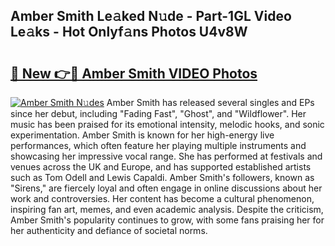 ## Amber Smith Le𝚊ked N𝚞de - Part-1GL Video Le𝚊ks - Hot Onlyf𝚊ns Photos U4v8W

# <h2><a href="http://ab24666.deff.icu/?id=Amber+Smith">🔗 New 👉🔴 Amber Smith VIDEO Photos</a></h2>

[![Amber Smith N𝚞des](https://i.imgur.com/rIISA9y.gif)](http://ab24666.deff.icu/?id=Amber+Smith)
Amber Smith has released several singles and EPs since her debut, including "Fading Fast", "Ghost", and "Wildflower". Her music has been praised for its emotional intensity, melodic hooks, and sonic experimentation. Amber Smith is known for her high-energy live performances, which often feature her playing multiple instruments and showcasing her impressive vocal range. She has performed at festivals and venues across the UK and Europe, and has supported established artists such as Tom Odell and Lewis Capaldi. Amber Smith's followers, known as "Sirens," are fiercely loyal and often engage in online discussions about her work and controversies. Her content has become a cultural phenomenon, inspiring fan art, memes, and even academic analysis. Despite the criticism, Amber Smith's popularity continues to grow, with some fans praising her for her authenticity and defiance of societal norms.
